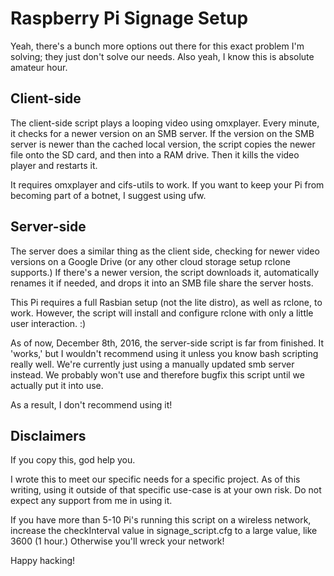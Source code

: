 # Raspberry Pi Signage Setup

Yeah, there's a bunch more options out there for this exact problem I'm solving; they just don't solve our needs. Also yeah, I know this is absolute amateur hour. 

## Client-side

The client-side script plays a looping video using omxplayer. Every minute, it checks for a newer version on an SMB server. If the version on the SMB server is newer than the cached local version, the script copies the newer file onto the SD card, and then into a RAM drive. Then it kills the video player and restarts it. 

It requires omxplayer and cifs-utils to work. If you want to keep your Pi from becoming part of a botnet, I suggest using ufw.

## Server-side

The server does a similar thing as the client side, checking for newer video versions on a Google Drive (or any other cloud storage setup rclone supports.) If there's a newer version, the script downloads it, automatically renames it if needed, and drops it into an SMB file share the server hosts.

This Pi requires a full Rasbian setup (not the lite distro), as well as rclone, to work. However, the script will install and configure rclone with only a little user interaction. :)

As of now, December 8th, 2016, the server-side script is far from finished. It 'works,' but I wouldn't recommend using it unless you know bash scripting really well. We're currently just using a manually updated smb server instead. We probably won't use and therefore bugfix this script until we actually put it into use.

As a result, I don't recommend using it! 

## Disclaimers

If you copy this, god help you.

I wrote this to meet our specific needs for a specific project. As of this writing, using it outside of that specific use-case is at your own risk. Do not expect any support from me in using it.

If you have more than 5-10 Pi's running this script on a wireless network, increase the checkInterval value in signage_script.cfg to a large value, like 3600 (1 hour.) Otherwise you'll wreck your network!

Happy hacking!
